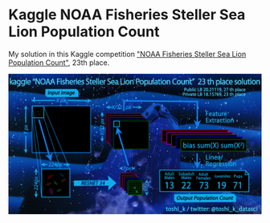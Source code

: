 Kaggle NOAA Fisheries Steller Sea Lion Population Count
====

My solution in this Kaggle competition ["NOAA Fisheries Steller Sea Lion Population Count"](https://www.kaggle.com/c/noaa-fisheries-steller-sea-lion-population-count), 23th place.

![solution](https://raw.githubusercontent.com/toshi-k/kaggle-steller-sea-lion-population-count/master/img/solution.png)
